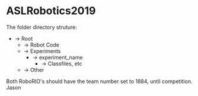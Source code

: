 # ASLRobotics2019

The folder directory struture:
* -> Root
  * -> Robot Code
  * -> Experiments
    * -> experiment_name
      * -> Classfiles, etc
  * -> Other


Both RoboRIO's should have the team number set to 1884, until competition.
Jason

